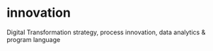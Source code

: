 # innovation
Digital Transformation strategy, process innovation, data analytics &amp; program language
